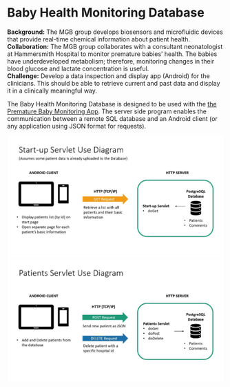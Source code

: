 # Baby Health Monitoring Database

<b>Background:</b> The MGB group develops biosensors and microfluidic devices that provide real-time chemical information about patient health. <br>
<b>Collaboration:</b> The MGB group collaborates with a consultant neonatologist at Hammersmith Hospital to monitor premature babies’ health. The babies have underdeveloped metabolism; therefore, monitoring changes in their blood glucose and lactate concentration is useful. <br>
<b>Challenge:</b> Develop a data inspection and display app (Android) for the clinicians. This should be able to retrieve current and past data and display it in a clinically meaningful way. <br>

The Baby Health Monitoring Database is designed to be used with the <a href="https://github.com/cpark158/PrematureBabyMonitoringApp">the Premature Baby Monitoring App</a>. The server side program enables the communication between a remote SQL database and an Android client (or any application using JSON format for requests).


![alt text](https://github.com/pbtomova/bhmDB2020/blob/Readme_dev1/pictures/Start_up_Use_diagram.jpg)
![alt text](https://github.com/pbtomova/bhmDB2020/blob/Readme_dev1/pictures/Patients_Use_diagram.jpg)

